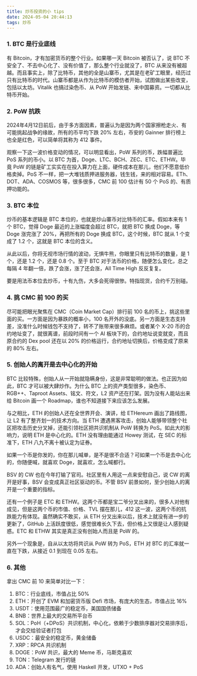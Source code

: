 ```yaml
---
title: 炒币投资的小 tips
date: 2024-05-04 20:44:13
tags: 炒币
---
```


### 1. BTC 是行业底线

有 Bitcoin，才有加密货币的整个行业。如果哪一天 Bitcoin 被否认了，说 BTC 不安全了、不去中心化了、没有价值了，那么整个行业就没了，BTC 从来没有被超越。而且事实上，除了比特币，其他的全是山寨币，尤其是在老矿工眼里，经历过只有比特币的时代。山寨币都是从作为比特币的模仿者开始，试图做出某些改变，包括以太坊。Vitalik 也搞过染色币、从 PoW 开始发链、来中国募资。一切都从比特币开始。

### 2. PoW 抗跌

2024年4月12日前后，由于多方面因素，普遍认为是因为两个国家擦枪走火、有可能挑起战争的缘故，所有的币平均下跌 20% 左右，币安的 Gainner 排行榜上也全是红色，可以简单将其称为 412 事件。

观察一下这一波价格变动的情况，可以明显看出，PoW 系列的币，跌幅普遍比 PoS 系列的币小。以 BTC 为首，Doge、LTC、BCH、ZEC、ETC、ETHW。毕竟 PoW 的链是矿工实实在在投入算力在上面，硬件成本在那儿，他们不愿意低价格卖掉。PoS 不一样，把一大堆钱质押进服务器，钱生钱，来的相对容易。ETh、DOT、ADA、COSMOS 等，很多很多，CMC 前 100 估计有 50 个 PoS 的、有质押功能的。

### 3. BTC 本位

炒币的基本逻辑是 BTC 本位的，也就是炒山寨币对比特币的汇率。假如本来有 1 个 BTC，觉得 Doge 最近的上涨幅度会超过 BTC，就把 BTC 换成 Doge，等 Doge 涨完涨了 20%，再把所有的 Doge 换成 BTC，这个时候，BTC 就从 1 个变成了 1.2 个，这就是 BTC 本位的含义。

从此以后，你将无视市场行情的波动，无惧牛熊，你眼里只有比特币的数量，是 1 个，还是 1.2 个，还是 0.8 个。至于 BTC 对于法币的价格，随便怎么变化，总之每隔 4 年翻一倍，跌了会涨，涨了还会涨，All Time High 反反复复。

要是用法币本位去炒币，十有九伤，大多会死得很惨。特指现货，合约千万别碰。

### 4. 挑 CMC 前 100 的买

尽可能把眼光聚焦在 CMC（Coin Market Cap）排行前 100 名的币上，挑这些里面的买。一方面是因为暴跌的概率小，100 名开外的没底。另一方面是生态支持差，没准什么时候钱包不支持了，转不了账带来很多麻烦。或者某个 X-20 币的合约地址变了，就很离谱，前段时间有一个 AI 板块下的，合约地址说变就变，而且原合约的 Dex pool 还在以 20% 的价格运行，合约地址切换后，价格变成了原来的 80% 左右。

### 5. 创始人的离开是去中心化的开始

BTC 比较特殊，创始人从一开始就隐瞒身份，这是非常聪明的做法。也正因为如此，BTC 才可以被大肆炒作。为什么 BTC 上的资产类型很多，染色币、RGB++、Taproot Assets、铭文、符文，L2 资产还在打架。因为没有人能站出来给 Bitcoin 画一个 Roadmap，谁也不知道接下来应该怎么发展。

与之相比，ETH 的创始人还在全世界开会、演讲，给 ETHereum 画出了路线图，让 L2 有了整齐划一的技术方向。当 ETH 遭遇黑客攻击，创始人能够带领整个社区把攻击历史分叉掉，还能引领社区把共识机制从 PoW 转换为 PoS。如此大的影响力，说明 ETH 是中心化的。ETH 没有理由能通过 Howey 测试，在 SEC 的标准下，ETH 八九不离十被认定为证券。

如果一个币是你发的，你在那儿喊单，是不是很不合适？可如果一个币是去中心化的，你随便喊，就喜欢 Doge，就喜欢，怎么喊都行。

BSV 的 CW 也在今年打输了官司。社区里有人用这一点来安慰自己，说 CW 的离开是好事，BSV 会变成真正社区驱动的币。不管 BSV 前景如何，至少创始人的离开是一个重要的指标。

还有一个例子是 ETC 和 ETHW。这两个币都是宝二爷分叉出来的，很多人对他有成见，但是这两个币的市值、价格、TVL 摆在那儿，412 这一波，这两个币的抗跌能力有体现。虽然确实不敢买，从 ETH 分叉出来以后，技术上就没有进一步的更新了，GitHub 上活跃度很低，感觉很难长久下去，但价格上又很是让人感到疑惑。ETC 和 ETHW 其实是真正没有创始人而且是 PoW 的。

另外一个现象是，自从以太坊将共识从 PoW 转为 PoS，ETH 对 BTC 的汇率就一直在下跌，从接近 0.1 到现在 0.05 左右。

### 6. 其他

拿出 CMC 前 10 来简单对比一下：

1. BTC：行业底线，市值占比 50%
2. ETH：开创了 EVM 和加密货币版 Defi 市场，有庞大的生态，市值占比 16%
3. USDT：使用范围最广的稳定币，美国国债储备
4. BNB：世界上最大的交易所平台币
5. SOL：PoH（+DPoS）共识机制，中心化，依赖于少数排序器对交易排序后，才会交给验证者打包
6. USDC：最安全的稳定币，黄金储备
7. XRP：RPCA 共识机制
8. DOGE：PoW 共识，最大的 Meme 币，马斯克喜欢
9. TON：Telegram 发行的链
10. ADA：创始人有名气，使用 Haskell 开发，UTXO + PoS





